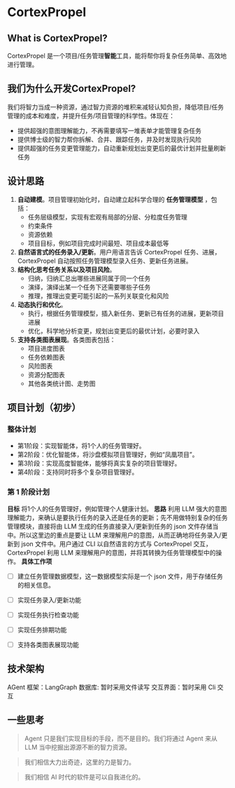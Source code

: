 # CortexPropel

## What is CortexPropel?
CortexPropel 是一个项目/任务管理**智能**工具，能将帮你将复杂任务简单、高效地进行管理。

## 我们为什么开发CortexPropel?
  我们将智力当成一种资源，通过智力资源的堆积来减轻认知负担，降低项目/任务管理的成本和难度，并提升任务/项目管理的科学性。体现在：
  - 提供超强的意图理解能力，不再需要填写一堆表单才能管理复杂任务
  - 提供博士级的智力帮你拆解、合并、跟踪任务，并及时发现执行风险
  - 提供超强的任务变更管理能力，自动重新规划出变更后的最优计划并批量刷新任务

## 设计思路
1. **自动建模**。项目管理初始化时，自动建立起科学合理的 **任务管理模型** ，包括：
    - 任务层级模型，实现有宏观有局部的分层、分粒度任务管理
    - 约束条件
    - 资源依赖
    - 项目目标，例如项目完成时间最短、项目成本最低等
2. **自然语言式的任务录入/更新**。用户用语言告诉 CortexPropel 任务、进展，CortexPropel 自动按照任务管理模型录入任务、更新任务进展。
3. **结构化思考任务关系以及项目风险**。
   - 归纳，归纳汇总出哪些进展同属于同一个任务
   - 演绎，演绎出某一个任务下还需要哪些子任务
   - 推理，推理出变更可能引起的一系列关联变化和风险
4. **动态执行和优化**。
   - 执行，根据任务管理模型，插入新任务、更新已有任务的进展，更新项目进展
   - 优化，科学地分析变更，规划出变更后的最优计划，必要时录入
5. **支持各类图表展现**。各类图表包括：
   - 项目进度图表
   - 任务依赖图表
   - 风险图表
   - 资源分配图表
   - 其他各类统计图、走势图

## 项目计划（初步）

### 整体计划
- 第1阶段：实现智能体，将1个人的任务管理好。
- 第2阶段：优化智能体，将沙盘模拟项目管理好，例如“凤凰项目”。
- 第3阶段：实现高度智能体，能够将真实复杂的项目管理好。
- 第4阶段：支持同时将多个复杂项目管理好。

### 第 1 阶段计划

**目标** 将1个人的任务管理好，例如管理个人健康计划。
**思路** 利用 LLM 强大的意图理解能力，来确认是要执行任务的录入还是任务的更新；先不用做特别复杂的任务管理模块，直接将由 LLM 生成的任务直接录入/更新到任务的 json 文件存储当中。所以这里边的重点是要让 LLM 来理解用户的意图，从而正确地将任务录入/更新到 json 文件中。用户通过 CLI 以自然语言的方式与 CortexPropel 交互，CortexPropel 利用 LLM 来理解用户的意图，并将其转换为任务管理模型中的操作。
**具体工作项**
- [ ] 建立任务管理数据模型，这一数据模型实际是一个 json 文件，用于存储任务的相关信息。
- [ ] 实现任务录入/更新功能
- [ ] 实现任务执行检查功能
- [ ] 实现任务排期功能
- [ ] 支持各类图表展现功能



## 技术架构

AGent 框架：LangGraph
数据库: 暂时采用文件读写
交互界面：暂时采用 Cli 交互


## 一些思考
> Agent 只是我们实现目标的手段，而不是目的。我们将通过 Agent 来从 LLM 当中挖掘出源源不断的智力资源。

> 我们相信大力出奇迹，这里的力是智力。

> 我们相信 AI 时代的软件是可以自我进化的。